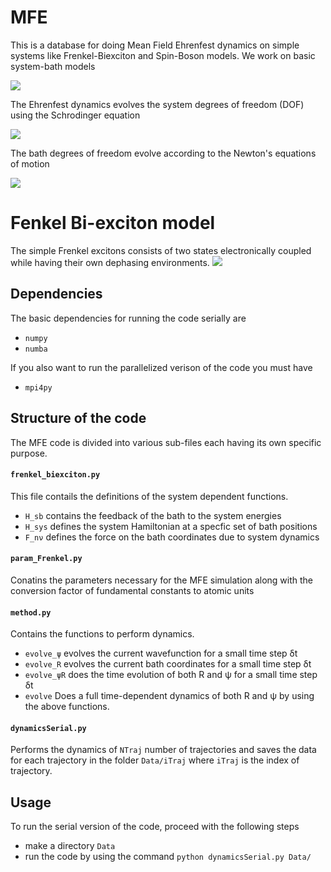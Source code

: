 # MFE
This is a database for doing Mean Field Ehrenfest dynamics on simple systems like Frenkel-Biexciton and Spin-Boson models.
We work on basic system-bath models

<img src="https://latex.codecogs.com/svg.image?\hat{\mathrm{H}}=\hat{\mathrm{H}}_{\mathrm{s}}&plus;\hat{\mathrm{H}}_{\mathrm{b}}&plus;\hat{\mathrm{H}}_{\mathrm{sb}}" />

The Ehrenfest dynamics evolves the system degrees of freedom (DOF) using the Schrodinger equation

<img src="https://latex.codecogs.com/svg.image?\hat{\mathrm{H}}=\hat{\mathrm{H}}_{\mathrm{s}}&plus;\hat{\mathrm{H}}_{\mathrm{b}}&plus;\hat{\mathrm{H}}_{\mathrm{sb}}i\hbar\frac{\partial}{\partial&space;t}|\psi_{\mathrm{s}}(t)\rangle=(\hat{\mathrm{H}}_{\mathrm{s}}&plus;\hat{\mathrm{H}}_{\mathrm{sb}}(t))|\psi_{\mathrm{s}}(t)\rangle" />

The bath degrees of freedom evolve according to the Newton's equations of motion

<img src="https://latex.codecogs.com/svg.image?\frac{\partial^2}{\partial&space;t^2}R_{\nu}^{(i)}=-\left\langle\frac{\partial\hat{H}}{\partial\hat{R}_{\nu}^{(i)}}\right\rangle" />


# Fenkel Bi-exciton model
The simple Frenkel excitons consists of two states electronically coupled while having their own dephasing environments.
<img src="https://latex.codecogs.com/svg.image?\hat{\mathrm{H}}=\varepsilon\sigma_{\mathrm{z}}&plus;\Delta\sigma_{\mathrm{z}}&plus;\sum_{i=1}^{2}\left(\frac{\hat{P}_{i,\nu}^{2}}{2}&plus;\frac{1}{2}\omega_{i,\nu}^2\hat{R}_{i,\nu}^{2}\right)&plus;\sum_{i,\nu}g_{i,\nu}\hat{R}_{i,\nu}|i\rangle\langle&space;i|" />

## Dependencies
The basic dependencies for running the code serially are
- `numpy`
- `numba`

If you also want to run the parallelized verison of the code you must have 
- `mpi4py`

## Structure of the code
The MFE code is divided into various sub-files each having its own specific purpose.


#### `frenkel_biexciton.py`
This file contails the definitions of the system dependent functions. 
- `H_sb` contains the feedback of the bath to the system energies
- `H_sys` defines the system Hamiltonian at a specfic set of bath positions
- `F_nν` defines the force on the bath coordinates due to system dynamics

#### `param_Frenkel.py`
Conatins the parameters necessary for the MFE simulation along with the conversion factor of fundamental constants to atomic units

#### `method.py`
Contains the functions to perform dynamics.
- `evolve_ψ` evolves the current wavefunction for a small time step δt
- `evolve_R` evolves the current bath coordinates for a small time step δt
- `evolve_ψR` does the time evolution of both R and ψ for a small time step δt
- `evolve` Does a full time-dependent dynamics of both R and ψ by using the above functions. 

#### `dynamicsSerial.py`
Performs the dynamics of `NTraj` number of trajectories and saves the data for each trajectory in the folder `Data/iTraj` where `iTraj` is the index of trajectory.


## Usage
To run the serial version of the code, proceed with the following steps
- make a directory `Data`
- run the code by using the command `python dynamicsSerial.py Data/`